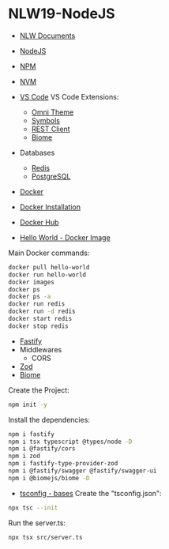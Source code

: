 # NLW19-NodeJS

- [NLW Documents](https://efficient-sloth-d85.notion.site/NLW-Connect-337b47bcef1640fc9a536f66dd45d8f1)
- [NodeJS](https://nodejs.org/en)
- [NPM](https://docs.npmjs.com/)
- [NVM](https://github.com/nvm-sh/nvm)
- [VS Code](https://code.visualstudio.com/download)
  VS Code Extensions:
  - [Omni Theme](https://marketplace.visualstudio.com/items?itemName=rocketseat.theme-omni)
  - [Symbols](https://marketplace.visualstudio.com/items?itemName=miguelsolorio.symbols)
  - [REST Client](https://marketplace.visualstudio.com/items?itemName=humao.rest-client)
  - [Biome](https://marketplace.visualstudio.com/items?itemName=biomejs.biome)

- Databases
  - [Redis](https://redis.io/)
  - [PostgreSQL](https://www.postgresql.org/)

- [Docker](https://docs.docker.com/)
- [Docker Installation](https://efficient-sloth-d85.notion.site/NLW-Connect-337b47bcef1640fc9a536f66dd45d8f1)
- [Docker Hub](https://hub.docker.com/)
- [Hello World - Docker Image](https://hub.docker.com/_/hello-world)

Main Docker commands:
```sh
docker pull hello-world
docker run hello-world
docker images
docker ps
docker ps -a
docker run redis
docker run -d redis
docker start redis
docker stop redis
```

- [Fastify](https://fastify.dev/)
- Middlewares
  - CORS
- [Zod](https://zod.dev/)
- [Biome](https://biomejs.dev/)

Create the Project:
```sh
npm init -y
```

Install the dependencies:
```sh
npm i fastify
npm i tsx typescript @types/node -D
npm i @fastify/cors
npm i zod
npm i fastify-type-provider-zod
npm i @fastify/swagger @fastify/swagger-ui
npm i @biomejs/biome -D
```

- [tsconfig - bases](https://github.com/tsconfig/bases)
Create the "tsconfig.json":
```sh
npx tsc --init
```

Run the server.ts:
```sh
npx tsx src/server.ts
```